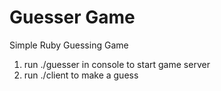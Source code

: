 Guesser Game
============

Simple Ruby Guessing Game

1. run ./guesser in console to start game server
2. run ./client to make a guess
